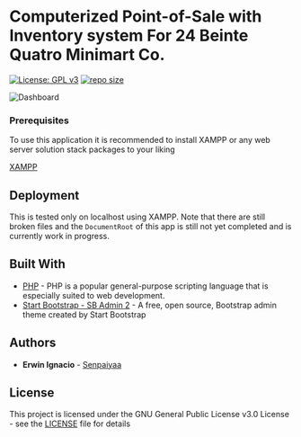 # Computerized Point-of-Sale with Inventory system For 24 Beinte Quatro Minimart Co.
[![License: GPL v3](https://img.shields.io/badge/License-GPLv3-blue.svg)](https://www.gnu.org/licenses/gpl-3.0)
[![repo size](https://img.shields.io/github/repo-size/badges/shields.svg)](#)

![Dashboard](https://media.discordapp.net/attachments/487248191859720193/493041417401401346/dashboard.JPG?width=1249&height=598)

### Prerequisites

To use this application it is recommended to install XAMPP or any web server solution stack packages to your liking

[XAMPP](https://www.apachefriends.org/index.html)

## Deployment

This is tested only on localhost using XAMPP. Note that there are still broken files and the ```DocumentRoot``` of this app is still not yet completed and is currently work in progress. 

## Built With

* [PHP](http://php.net/) - PHP is a popular general-purpose scripting language that is especially suited to web development.
* [Start Bootstrap - SB Admin 2](https://github.com/BlackrockDigital/startbootstrap-sb-admin-2) - A free, open source, Bootstrap admin theme created by Start Bootstrap

## Authors

* **Erwin Ignacio** - [Senpaiyaa](https://github.com/Senpaiyaa)

## License

This project is licensed under the GNU General Public License v3.0 License - see the [LICENSE](LICENSE) file for details
